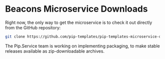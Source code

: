 # Beacons Microservice Downloads

Right now, the only way to get the microservice is to check it out directly from the GitHub repository:

```bash
git clone https://github.com/pip-templates/pip-templates-microservice-dart.git
```

The Pip.Service team is working on implementing packaging, to make stable releases available as zip-downloadable archives.
